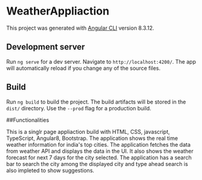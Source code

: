 # WeatherAppliaction

This project was generated with [Angular CLI](https://github.com/angular/angular-cli) version 8.3.12.

## Development server

Run `ng serve` for a dev server. Navigate to `http://localhost:4200/`. The app will automatically reload if you change any of the source files.

## Build

Run `ng build` to build the project. The build artifacts will be stored in the `dist/` directory. Use the `--prod` flag for a production build.

##Functionalities

This is a singlr page appliaction build with HTML, CSS, javascript, TypeScript, Angular8, Bootstrap.
The application shows the real time weather information for india's top cities. The application fetches the data from weather API and displays the data in the UI. It also shows the weather forecast for next 7 days for the city selected.
The application has a search bar to search the city among the displayed city and type ahead search is also impleted to show suggestions.
